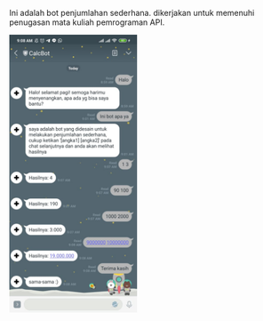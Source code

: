 Ini adalah bot penjumlahan sederhana. dikerjakan untuk memenuhi penugasan mata kuliah pemrograman API.

<img src="image.jpeg" height="500">
